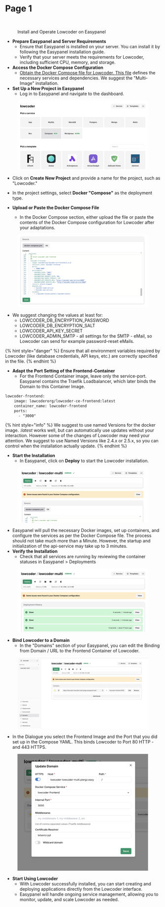 # Page 1



<figure><img src="https://easypanel.io/img/logo_light.svg" alt="" width="375"><figcaption><p>Install and Operate Lowcoder on Easypanel</p></figcaption></figure>

* **Prepare Easypanel and Server Requirements**
  * Ensure that Easypanel is installed on your server. You can install it by following the Easypanel installation guide.
  * Verify that your server meets the requirements for Lowcoder, including sufficient CPU, memory, and storage.&#x20;
* **Access the Docker Compose Configuration**
  * [Obtain the Docker Compose file for Lowcoder. This file](https://github.com/lowcoder-org/lowcoder/blob/main/deploy/docker/docker-compose-multi.yaml) defines the necessary services and dependencies. We suggest the "Multi-Image" installation.
* **Set Up a New Project in Easypanel**
  * Log in to Easypanel and navigate to the dashboard.

<figure><img src="https://raw.githubusercontent.com/lowcoder-org/lowcoder-media-assets/refs/heads/main/images/Easypanel%20|%20Service%20Compose.png" alt=""><figcaption></figcaption></figure>

* Click on **Create New Project** and provide a name for the project, such as "Lowcoder."
* In the project settings, select **Docker "Compose"** as the deployment type.



* **Upload or Paste the Docker Compose File**
  * In the Docker Compose section, either upload the file or paste the contents of the Docker Compose configuration for Lowcoder after your adaptations.

<figure><img src="https://raw.githubusercontent.com/lowcoder-org/lowcoder-media-assets/refs/heads/main/images/Easypanel%20|%20Docker%20Compose.png" alt=""><figcaption></figcaption></figure>

* We suggest changing the values at least for:
  * LOWCODER\_DB\_ENCRYPTION\_PASSWORD
  * LOWCODER\_DB\_ENCRYPTION\_SALT
  * LOWCODER\_API\_KEY\_SECRET
  * LOWCODER\_ADMIN\_SMTP - all settings for the SMTP - eMail, so Lowcoder can send for example password-reset eMails.

{% hint style="danger" %}
Ensure that all environment variables required by Lowcoder (like database credentials, API keys, etc.) are correctly specified in the file.
{% endhint %}

* **Adapt the Port Setting of the Frontend-Container**
  * For the Frontend Container image, leave only the service-port. Easypanel contains the Traefik Loadbalancer, which later binds the Domain to this Container Image.

```
lowcoder-frontend:
    image: lowcoderorg/lowcoder-ce-frontend:latest
    container_name: lowcoder-frontend
    ports:
      - "3000"
```

{% hint style="info" %}
We suggest to use named Versions for the docker image. _:latest_ works well, but can automatically use updates without your interaction. However some of the changes of Lowcoder may need your attention. We suggest to use Named Versions like 2.4.x or 2.5.x, so you can control when the installation actually update.
{% endhint %}

* **Start the Installation**
  * In Easypanel, click on **Deploy** to start the Lowcoder installation.

<figure><img src="https://raw.githubusercontent.com/lowcoder-org/lowcoder-media-assets/refs/heads/main/images/Easypanel%20|%20Deploy.png" alt=""><figcaption></figcaption></figure>

* Easypanel will pull the necessary Docker images, set up containers, and configure the services as per the Docker Compose file. The process should not take much more than a Minute. However, the startup and initialization of the api-service may take up to 3 minutes.
* **Verify the Installation**
  * Check that all services are running by reviewing the container statuses in Easypanel > Deployments

<figure><img src="https://raw.githubusercontent.com/lowcoder-org/lowcoder-media-assets/refs/heads/main/images/Easypanel%20|%20Deployments.png" alt=""><figcaption></figcaption></figure>

* **Bind Lowcoder to a Domain**
  * In the "Domains" section of your Easypanel, you can edit the Binding from Domain / URL to the Frontend Container of Lowcoder.

<figure><img src="https://raw.githubusercontent.com/lowcoder-org/lowcoder-media-assets/refs/heads/main/images/Easypanel%20|%20Domain%20Settings.png" alt=""><figcaption></figcaption></figure>

* In the Dialogue you select the Frontend Image and the Port that you did set up in the Compose YAML. This binds Lowcoder to Port 80 HTTP - and 443 HTTPS.

<figure><img src="https://raw.githubusercontent.com/lowcoder-org/lowcoder-media-assets/refs/heads/main/images/Easypanel%20|%20Domain-Binding.png" alt=""><figcaption></figcaption></figure>

* **Start Using Lowcoder**
  * With Lowcoder successfully installed, you can start creating and deploying applications directly from the Lowcoder interface.
  * Easypanel will handle ongoing service management, allowing you to monitor, update, and scale Lowcoder as needed.
